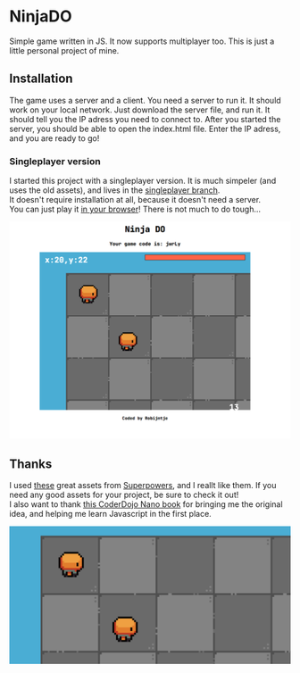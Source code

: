 # NinjaDO

Simple game written in JS. It now supports multiplayer too.
This is just a little personal project of mine.

## Installation

The game uses a server and a client. You need a server to run it. It should work on your local network. Just download the server file, and run it. It should tell you the IP adress you need to connect to.
After you started the server, you should be able to open the index.html file. Enter the IP adress, and you are ready to go!

### Singleplayer version

I started this project with a singleplayer version. It is much simpeler (and uses the old assets), and lives in the [singleplayer branch](https://github.com/RobinBoers/NinjaDO/tree/singleplayer).  
It doesn't require installation at all, because it doesn't need a server.  
You can just play it [in your browser](https://code.geheimesite.nl/beta/NinjaDO/singleplayer/)! There is not much to do tough...

![screenshot](client/assets/screenshot2.png)

## Thanks

I used [these](https://github.com/sparklinlabs/superpowers-asset-packs/tree/master/ninja-adventure) great assets from [Superpowers](http://superpowers-html5.com/), and I reallt like them. If you need any good assets for your project, be sure to check it out!  
I also want to thank [this CoderDojo Nano book](https://www.amazon.com/CoderDojo-Nano-Make-Your-Create/dp/1338157574) for bringing me the original idea, and helping me learn Javascript in the first place.

![Screenshot](screenshot.png)
